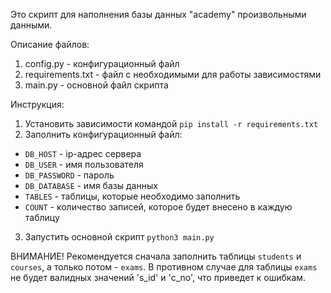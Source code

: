 Это скрипт для наполнения базы данных "academy" произвольными данными.

Описание файлов:
1. config.py - конфигурационный файл
2. requirements.txt - файл с необходимыми для работы зависимостями
3. main.py - основной файл скрипта

Инструкция:
1. Установить зависимости командой `pip install -r requirements.txt`
2. Заполнить конфигурационный файл:
- `DB_HOST` - ip-адрес сервера
- `DB_USER` - имя пользователя
- `DB_PASSWORD` - пароль
- `DB_DATABASE` - имя базы данных
- `TABLES` - таблицы, которые необходимо заполнить
- `COUNT` - количество записей, которое будет внесено в каждую таблицу



3. Запустить основной скрипт `python3 main.py`


ВНИМАНИЕ! Рекомендуется сначала заполнить таблицы `students` и `courses`, а только потом - `exams`. 
В противном случае для таблицы `exams` не будет валидных значений 's_id' и 'c_no', что приведет к ошибкам.